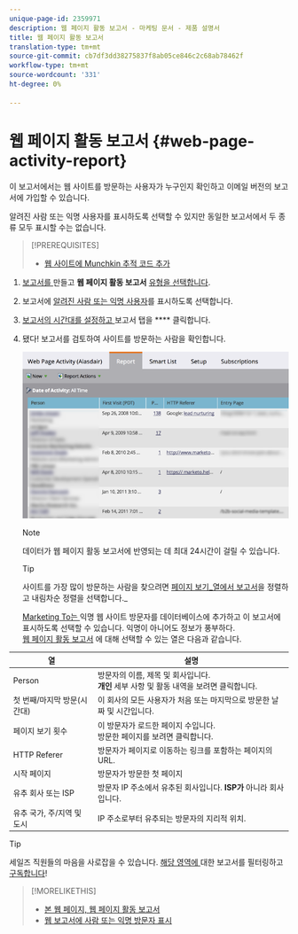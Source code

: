 ```yaml
---
unique-page-id: 2359971
description: 웹 페이지 활동 보고서 - 마케팅 문서 - 제품 설명서
title: 웹 페이지 활동 보고서
translation-type: tm+mt
source-git-commit: cb7df3dd38275837f8ab05ce846c2c68ab78462f
workflow-type: tm+mt
source-wordcount: '331'
ht-degree: 0%

---
```



# 웹 페이지 활동 보고서 {#web-page-activity-report}

이 보고서에서는 웹 사이트를 방문하는 사용자가 누구인지 확인하고 이메일 버전의 보고서에 가입할 수 있습니다.

알려진 사람 또는 익명 사용자를 표시하도록 선택할 수 있지만 동일한 보고서에서 두 종류 모두 표시할 수는 없습니다.

>[!PREREQUISITES]
>
>* [웹 사이트에 Munchkin 추적 코드 추가](/help/marketo/product-docs/administration/additional-integrations/add-munchkin-tracking-code-to-your-website.md)


1. [보고서를 ](/help/marketo/product-docs/reporting/basic-reporting/creating-reports/create-a-report-in-a-program.md)만들고  **웹 페이지 활동 보고서** [유형을 선택합니다](report-type-overview.md).

1. 보고서에 [알려진 사람 또는 익명 사용자](/help/marketo/product-docs/reporting/basic-reporting/report-activity/display-people-or-anonymous-visitors-in-web-reports.md)를 표시하도록 선택합니다.

1. [보고서의 시간대를 설정하고 ](/help/marketo/product-docs/reporting/basic-reporting/editing-reports/change-a-report-time-frame.md) 보고서 탭을  **** 클릭합니다.

1. 됐다! 보고서를 검토하여 사이트를 방문하는 사람을 확인합니다.

   ![](assets/image2017-3-29-9-3a21-3a36.png)

   >[!NOTE]
   >
   >데이터가 웹 페이지 활동 보고서에 반영되는 데 최대 24시간이 걸릴 수 있습니다.

   >[!TIP]
   >
   >사이트를 가장 많이 방문하는 사람을 찾으려면 [페이지 보기&#x200B;_열에서 보고서](/help/marketo/product-docs/reporting/basic-reporting/editing-reports/sort-report-on-columns.md)을 정렬하고 내림차순 정렬을 선택합니다._

   [Marketing To는 ](/help/marketo/product-docs/reporting/basic-reporting/report-activity/tracking-anonymous-activity-and-people.md) 익명 웹 사이트 방문자를 데이터베이스에 추가하고 이 보고서에 표시하도록 선택할 수 있습니다. 익명이 아니어도 정보가 풍부하다.\
   [웹 페이지 활동 보고서](/help/marketo/product-docs/reporting/basic-reporting/editing-reports/select-report-columns.md) 에 대해 선택할 수 있는 열은 다음과 같습니다.

<table> 
 <thead> 
  <tr> 
   <th>열</th> 
   <th>설명</th> 
  </tr> 
 </thead> 
 <tbody> 
  <tr> 
   <td>Person</td> 
   <td>방문자의 이름, 제목 및 회사입니다.<br><strong>개인 </strong> 세부 사항 및 활동 내역을 보려면 클릭합니다.</td> 
  </tr> 
  <tr> 
   <td>첫 번째/마지막 방문(시간대)</td> 
   <td>이 회사의 모든 사용자가 처음 또는 마지막으로 방문한 날짜 및 시간입니다.</td> 
  </tr> 
  <tr> 
   <td>페이지 보기 횟수</td> 
   <td>이 방문자가 로드한 페이지 수입니다.<br><strong><a href="web-page-activity-report/web-pages-viewed-web-page-activity-report.md"></a></strong> 방문한 페이지를 보려면 클릭합니다.</td> 
  </tr> 
  <tr> 
   <td>HTTP Referer</td> 
   <td>방문자가 페이지로 이동하는 링크를 포함하는 페이지의 URL.</td> 
  </tr> 
  <tr> 
   <td>시작 페이지</td> 
   <td>방문자가 방문한 첫 페이지 </td> 
  </tr> 
  <tr> 
   <td>유추 회사 또는 ISP</td> 
   <td>방문자 IP 주소에서 유추된 회사입니다. <strong>ISP가 </strong> 아니라 회사입니다. </td> 
  </tr> 
  <tr> 
   <td>유추 국가, 주/지역 및 도시</td> 
   <td>IP 주소로부터 유추되는 방문자의 지리적 위치.</td> 
  </tr> 
 </tbody> 
</table>

>[!TIP]
>
>세일즈 직원들의 마음을 사로잡을 수 있습니다. [해당 영역에 ](/help/marketo/product-docs/reporting/basic-reporting/editing-reports/filter-people-in-a-report-with-a-smart-list.md)대한 보고서를 필터링하고  [구독합니다](/help/marketo/product-docs/reporting/basic-reporting/report-subscriptions/subscribe-to-a-basic-report.md)!

>[!MORELIKETHIS]
>
>* [본 웹 페이지, 웹 페이지 활동 보고서](/help/marketo/product-docs/reporting/basic-reporting/report-types/web-page-activity-report/web-pages-viewed-web-page-activity-report.md)
>* [웹 보고서에 사람 또는 익명 방문자 표시](/help/marketo/product-docs/reporting/basic-reporting/report-activity/display-people-or-anonymous-visitors-in-web-reports.md)

